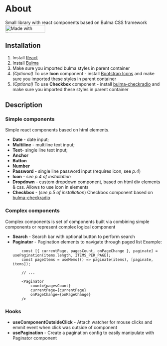# About
Small library with react components based on Bulma CSS framework&nbsp; <a href="https://bulma.io" title="Bulma css framework">
	<img
    	src="https://bulma.io/images/made-with-bulma.png"
    	alt="Made with Bulma"
    	width="128"
    	height="24"/>
</a>

## Installation
1. Install [React](https://reactjs.org/)
2. Install [Bulma](https://bulma.io/)
3. Make sure you imported bulma styles in parent container
4. *(Optional)* To use **Icon** component - install [Bootstrap Icons](https://icons.getbootstrap.com/) and make sure you imported these styles in parent container
5. *(Optional)* To use **Checkbox** component - install [bulma-checkradio](https://www.npmjs.com/package/bulma-checkradio) and make sure you imported these styles in parent container

## Description
### Simple components
Simple react components based on html elements.

 - **Date** - date input;
 - **Multiline** - multiline text input;
 - **Text**- single line text input;
 - **Anchor**
 - **Button**
 - **Number**
 - **Password** - single line password input (requires icon, see *p.4*)
 - **Icon** - *see p.4 of installation*
 - **Dropdown** - custom dropdown component, based on html div elements & css. Allows to use icon in elements
 - **Checkbox** - (*see p.5 of installation*) Checkbox component based on [bulma-checkradio](https://wikiki.github.io/form/checkradio)

### Complex components
Complex components is set of components built via combining simple components or represent complex logical component
 - **Search** - Search bar with optional button to perform search
 - **Paginator** - Pagination elements to navigate through paged list
	Example:
	```tsx
		const [{ currentPage, pagesCount, onPageChange }, paginate] = usePagination(items.length, ITEMS_PER_PAGE);
		const pageItems = useMemo(() => paginate(items), [paginate, items]);

		// ...

		<Paginator
			count={pagesCount}
			currentPage={currentPage}
			onPageChange={onPageChange}
		/>
	```
 
### Hooks

 - **useComponentOutsideClick** - Attach watcher for mouse clicks and emmit event when click was outside of component
 - **usePagination** - Create a pagination config to easily manipulate with Paginator component
